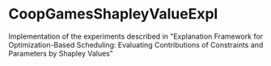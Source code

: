 # CoopGamesShapleyValueExpl

Implementation of the experiments described in "Explanation Framework for Optimization-Based Scheduling: Evaluating Contributions of Constraints and Parameters by Shapley Values"
